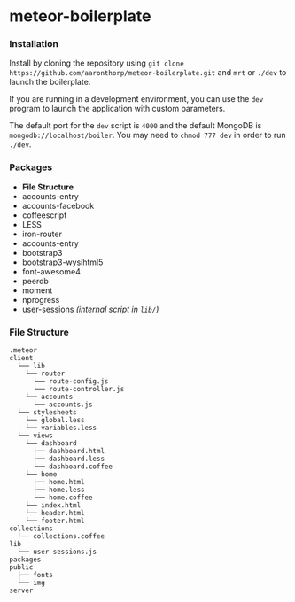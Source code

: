 # meteor-boilerplate

### Installation

Install by cloning the repository using `git clone https://github.com/aaronthorp/meteor-boilerplate.git` and `mrt` or `./dev` to launch the boilerplate.

If you are running in a development environment, you can use the `dev` program to launch the application with custom parameters.

The default port for the `dev` script is `4000` and the default MongoDB is `mongodb://localhost/boiler`. You may need to `chmod 777 dev` in order to run `./dev`.

### Packages

- **File Structure**
- accounts-entry
- accounts-facebook
- coffeescript
- LESS
- iron-router
- accounts-entry
- bootstrap3
- bootstrap3-wysihtml5
- font-awesome4
- peerdb
- moment
- nprogress
- user-sessions *(internal script in `lib/`)*

### File Structure

```
.meteor
client
  └── lib
    └── router
      └── route-config.js
      └── route-controller.js
    └── accounts
      └── accounts.js
  └── stylesheets
    └── global.less
    └── variables.less
  └── views
    └── dashboard
      ├── dashboard.html
      ├── dashboard.less
      └── dashboard.coffee
    └── home
      ├── home.html
      ├── home.less
      └── home.coffee
    └── index.html
    └── header.html
    └── footer.html
collections
  └── collections.coffee
lib
  └── user-sessions.js
packages
public
  ├── fonts
  └── img
server
```